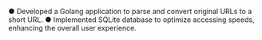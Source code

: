 ●	Developed a Golang application to parse and convert original URLs to a short URL.
●	Implemented SQLite database to optimize accessing speeds, enhancing the overall user experience.
